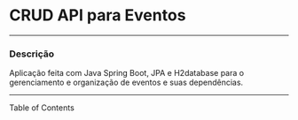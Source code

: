 # CRUD API para Eventos

---
### Descrição
Aplicação feita com Java Spring Boot, JPA e H2database para o gerenciamento e organização de eventos e suas dependências.

---

Table of Contents


